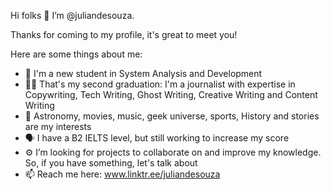 Hi folks 👋 I’m @juliandesouza.

Thanks for coming to my profile, it's great to meet you!

Here are some things about me:

- 🌱 I'm a new student in System Analysis and Development
- ✍🏻 That's my second graduation: I'm a journalist with expertise in Copywriting, Tech Writing, Ghost Writing, Creative Writing and Content Writing 
- 👀 Astronomy, movies, music, geek universe, sports, History and stories are my interests 
- 🗣 I have a B2 IELTS level, but still working to increase my score 
- ⚙️ I’m looking for projects to collaborate on and improve my knowledge. So, if you have something, let's talk about 
- 📫 Reach me here: www.linktr.ee/juliandesouza 
